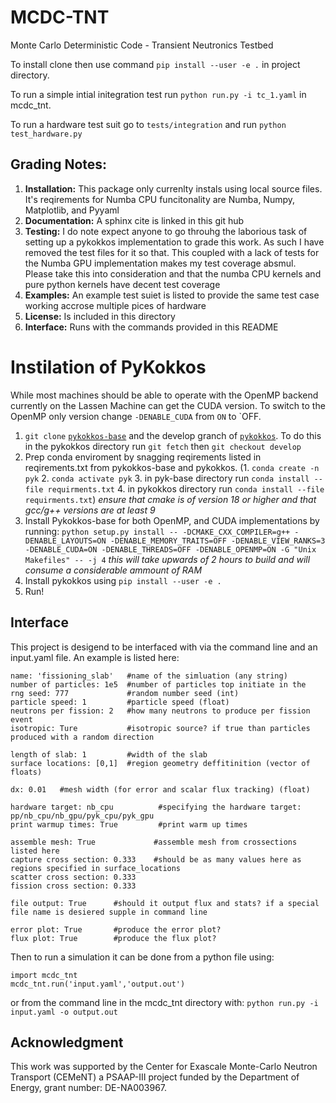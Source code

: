 # MCDC-TNT
Monte Carlo Deterministic Code - Transient Neutronics Testbed

To install clone then use command `pip install --user -e .` in project directory.

To run a simple intial initegration test run `python run.py -i tc_1.yaml` in mcdc_tnt.

To run a hardware test suit go to `tests/integration` and run `python test_hardware.py`

## Grading Notes:
1. **Installation:** This package only currenlty instals using local source files. It's reqirements for Numba CPU funcitonality are Numba, Numpy, Matplotlib, and Pyyaml
2. **Documentation:** A sphinx cite is linked in this git hub
3. **Testing:** I do note expect anyone to go throuhg the laborious task of setting up a pykokkos implementation to grade this work. As such I have removed the test files for it so that. This coupled with a lack of tests for the Numba GPU implementation makes my test coverage absmul. Please take this into consideration and that the numba CPU kernels and pure python kernels have decent test coverage
4. **Examples:** An example test suiet is listed to provide the same test case working accrose multiple pices of hardware
5. **License:** Is included in this directory
6. **Interface:** Runs with the commands provided in this README

# Instilation of PyKokkos
While most machines should be able to operate with the OpenMP backend currently on the Lassen Machine can get the CUDA version. To switch to the OpenMP only version change  `-DENABLE_CUDA` from `ON` to `OFF.

1. `git clone` [`pykokkos-base`](https://github.com/kokkos/pykokkos-base) and the develop granch of [`pykokkos`](github.com/kokkos/pykokkos). To do this in the pykokkos directory run `git fetch` then `git checkout develop`
2. Prep conda enviroment by snagging reqirements listed in reqirements.txt from pykokkos-base and pykokkos. (1. `conda create -n pyk` 2. `conda activate pyk` 3. in pyk-base directory run `conda install --file requirments.txt` 4. in pykokkos directory run `conda install --file requirments.txt`) *ensure that cmake is of version 18 or higher and that gcc/g++ versions are at least 9*
3. Install Pykokkos-base for both OpenMP, and CUDA implementations by running:
`python setup.py install -- -DCMAKE_CXX_COMPILER=g++ -DENABLE_LAYOUTS=ON -DENABLE_MEMORY_TRAITS=OFF -DENABLE_VIEW_RANKS=3 -DENABLE_CUDA=ON -DENABLE_THREADS=OFF -DENABLE_OPENMP=ON -G "Unix Makefiles" -- -j 4` *this will take upwards of 2 hours to build and will consume a considerable ammount of RAM*
4. Install pykokkos using `pip install --user -e .`
5. Run!

## Interface
This project is desigend to be interfaced with via the command line and an input.yaml file. An example is listed here:

```
name: 'fissioning_slab'   #name of the simluation (any string)
number of particles: 1e5  #number of particles top initiate in the 
rng seed: 777             #random number seed (int)
particle speed: 1         #particle speed (float)
neutrons per fission: 2   #how many neutrons to produce per fission event
isotropic: Ture           #isotropic source? if true than particles produced with a random direction

length of slab: 1         #width of the slab
surface locations: [0,1]  #region geometry deffitinition (vector of floats)

dx: 0.01   #mesh width (for error and scalar flux tracking) (float)

hardware target: nb_cpu          #specifying the hardware target: pp/nb_cpu/nb_gpu/pyk_cpu/pyk_gpu
print warmup times: True         #print warm up times

assemble mesh: True             #assemble mesh from crossections listed here
capture cross section: 0.333    #should be as many values here as regions specified in surface_locations
scatter cross section: 0.333
fission cross section: 0.333

file output: True      #should it output flux and stats? if a special file name is desiered supple in command line

error plot: True       #produce the error plot?
flux plot: True        #produce the flux plot?
```

Then to run a simulation it can be done from a python file using:
```
import mcdc_tnt
mcdc_tnt.run('input.yaml','output.out')
```

or from the command line in the mcdc_tnt directory with:
`python run.py -i input.yaml -o output.out`


## Acknowledgment
This work was supported by the Center for Exascale Monte-Carlo Neutron Transport (CEMeNT) a PSAAP-III project funded by the Department of Energy, grant number: DE-NA003967.
